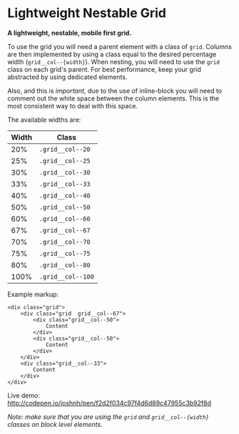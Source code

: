 Lightweight Nestable Grid
=========================

__A lightweight, nestable, mobile first grid.__

To use the grid you will need a parent element with a class of `grid`. Columns are then implemented by using a class equal to the desired percentage width (`grid__col--{width}`). When nesting, you will need to use the `grid` class on each grid's parent. For best performance, keep your grid abstracted by using dedicated elements.

Also, and this is _important_, due to the use of inline-block you will need to comment out the white space between the column elements. This is the most consistent way to deal with this space.

The available widths are:

| Width | Class             |
| ----- | ----------------  |
| 20%   | `.grid__col--20`  |
| 25%   | `.grid__col--25`  |
| 30%   | `.grid__col--30`  |
| 33%   | `.grid__col--33`  |
| 40%   | `.grid__col--40`  |
| 50%   | `.grid__col--50`  |
| 60%   | `.grid__col--60`  |
| 67%   | `.grid__col--67`  |
| 70%   | `.grid__col--70`  |
| 75%   | `.grid__col--75`  |
| 80%   | `.grid__col--80`  |
| 100%  | `.grid__col--100` |

Example markup:

~~~
<div class="grid">
	<div class="grid  grid__col--67">
		<div class="grid__col--50">
			Content
		</div>
		<div class="grid__col--50">
			Content
		</div>
	</div>
	<div class="grid__col--33">
		Content
	</div>
</div>
~~~

Live demo: http://codepen.io/joshnh/pen/f2d2f034c97f4d6d89c47955c3b92f8d

_Note: make sure that you are using the `grid` and `grid__col--{width}` classes on block level elements._
